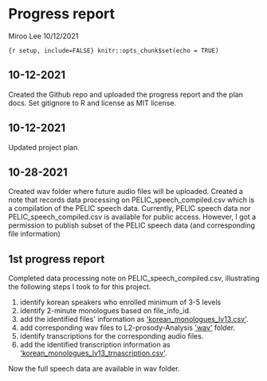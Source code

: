 Progress report
================
Miroo Lee
10/12/2021

`{r setup, include=FALSE} knitr::opts_chunk$set(echo = TRUE)`

## 10-12-2021

Created the Github repo and uploaded the progress report and the plan docs. Set gitignore to R and license as MIT license.

## 10-12-2021

Updated project plan.

## 10-28-2021

Created wav folder where future audio files will be uploaded. Created a note that records data processing on PELIC\_speech\_compiled.csv which is a compilation of the PELIC speech data. Currently, PELIC speech data nor PELIC\_speech\_compiled.csv is available for public access. However, I got a permission to publish subset of the PELIC speech data (and corresponding file information)

## 1st progress report

Completed data processing note on PELIC\_speech\_compiled.csv, illustrating the following steps I took to for this project.  
1. identify korean speakers who enrolled minimum of 3-5 levels  
2. identify 2-minute monologues based on file\_info\_id.  
3. add the identified files' information as ['korean_monologues_lv13.csv'](korean_monologues_lv13.csv).  
4. add corresponding wav files to L2-prosody-Analysis ['wav'](wav/) folder.  
5. identify transcriptions for the corresponding audio files.  
6. add the identified transcription information as ['korean_monologues_lv13_trnascription.csv'](korean_monologues_lv13_transcriptions.csv).

Now the full speech data are available in wav folder.
